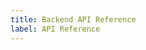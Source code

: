 ```yaml
---
title: Backend API Reference
label: API Reference
---
```


<div id="swagger-ui"></div>

<link rel="stylesheet" href="/api-reference/swagger-ui.css" type="text/css">
<script src="/api-reference/swagger-ui-bundle.js"> </script>
<script src="/api-reference/swagger-ui-standalone-preset.js"> </script>

<script>
	var url = "https://dev-api.vets.gov/v0/apidocs";

	if(window.location.href.match(/localhost/)){
		url = "http://localhost:3000/v0/apidocs";
	}

  const ui = SwaggerUIBundle({
    url: url,
    dom_id: '#swagger-ui',
    deepLinking: true,
    presets: [
      SwaggerUIBundle.presets.apis,
      SwaggerUIStandalonePreset
    ],
    plugins: [
      SwaggerUIBundle.plugins.DownloadUrl
    ],
    layout: "StandaloneLayout"
  })

  window.ui = ui
</script>

